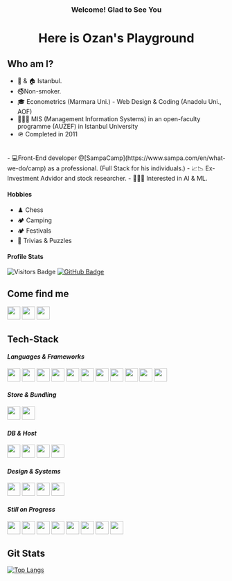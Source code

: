 <h3 align="center"><strong>Welcome! Glad to See You</strong></h3>
<h1 align="center"><strong>Here is Ozan's Playground</strong></h1>

## **Who am I?**

- 👼 & 🏠 Istanbul.
- 🚭Non-smoker.
- 🎓 Econometrics (Marmara Uni.) - Web Design & Coding (Anadolu Uni., AOF)
- 👨🏻‍🏫 MIS (Management Information Systems) in an open-faculty programme (AUZEF) in Istanbul University
- 🪖 Completed in 2011
<br />
- 💻Front-End developer @[SampaCamp](https://www.sampa.com/en/what-we-do/camp) as a professional. (Full Stack for his individuals.)
- 📈📉 Ex-Investment Advidor and stock researcher.
- 🧑🏽‍💻 Interested in AI & ML.

#### **Hobbies**
- ♟️ Chess
- 🏕️ Camping
- 🏕️ Festivals
- 🧩 Trivias & Puzzles

#### **Profile Stats**
![Visitors Badge](https://komarev.com/ghpvc/?username=kemalozansayin&label=Visitors&style=for-the-badge&color=6cb288)
[![GitHub Badge](https://img.shields.io/github/followers/kemalozansayin?label=follow&style=for-the-badge&color=6cb288)](https://github.com/TGlide)

## **Come find me**
<a href="https://www.hackerrank.com/kemalozansayin" target="_blank"><img src="https://img.shields.io/badge/-Hackerrank-2EC866?style=for-the-badge&logo=HackerRank&logoColor=white" height="30px"/></a>
<a href="https://www.linkedin.com/in/kemalozansayin/" target="_blank"><img src="https://img.shields.io/badge/LinkedIn-0077B5?style=for-the-badge&logo=linkedin&logoColor=white" height="30px"/></a>
<a href="https://open.spotify.com/user/kemalozansayin?si=25b80a035ac74a6d" target="_blank"><img src="https://img.shields.io/badge/Spotify-1ED760?&style=for-the-badge&logo=spotify&logoColor=white" height="30px"/></a>

## **Tech-Stack**
#### ***Languages & Frameworks***
<div>
  <img src="https://img.shields.io/badge/HTML-239120?style=for-the-badge&logo=html5&logoColor=white" height="30px" />
  <img src="https://img.shields.io/badge/JavaScript-323330?style=for-the-badge&logo=javascript&logoColor=F7DF1E" height="30px" />
  <img src="https://img.shields.io/badge/Typescript-3178c6?style=for-the-badge&logo=typescript&logoColor=white" height="30px"/>
  <img src="https://img.shields.io/badge/React-20232A?style=for-the-badge&logo=react&logoColor=61DAFB" height="30px" />
  <img src="https://img.shields.io/badge/svelte-%23f1413d.svg?style=for-the-badge&logo=svelte&logoColor=white" height="30px" />
  <img src="https://img.shields.io/badge/Python-14354C?style=for-the-badge&logo=python&logoColor=white" height="30px" />
  <img src="https://img.shields.io/badge/Vue.js-35495E?style=for-the-badge&logo=vue.js&logoColor=4FC08D" height="30px" />
  <img src="https://img.shields.io/badge/Next-black?style=for-the-badge&logo=next.js&logoColor=white" height="30px" />
  <img src="https://img.shields.io/badge/Nuxt-002E3B?style=for-the-badge&logo=nuxtdotjs&logoColor=#00DC82" height="30px" />
  <img src="https://img.shields.io/badge/React_Native-20232A?style=for-the-badge&logo=react&logoColor=61DAFB" height="30px" />
  <img src="https://img.shields.io/badge/Django-092E20?style=for-the-badge&logo=django&logoColor=white" height="30px" />
</div>

#### ***Store & Bundling***
<div>
  <img src="https://img.shields.io/badge/redux-%23593d88.svg?style=for-the-badge&logo=redux&logoColor=white" height="30px" />
  <img src="https://img.shields.io/badge/vite-%23646CFF.svg?style=for-the-badge&logo=vite&logoColor=white" height="30px" />
</div>

#### ***DB & Host***
<div>
  <img src="https://img.shields.io/badge/vercel-%23000000.svg?style=for-the-badge&logo=vercel&logoColor=white" height="30px" />
  <img src="https://img.shields.io/badge/MongoDB-4EA94B?style=for-the-badge&logo=mongodb&logoColor=white" height="30px" />
  <img src="https://img.shields.io/badge/MySQL-00000F?style=for-the-badge&logo=mysql&logoColor=white" height="30px" />
  <img src="https://img.shields.io/badge/SQLite-07405E?style=for-the-badge&logo=sqlite&logoColor=white" height="30px" />
</div>

#### ***Design & Systems***
<div>
  <img src="https://img.shields.io/badge/CSS-1572B6?style=for-the-badge&logo=css3&logoColor=white" height="30px" />
  <img src="https://img.shields.io/badge/tailwindcss-%2338B2AC.svg?style=for-the-badge&logo=tailwind-css&logoColor=white" height="30px" />
  <img src="https://img.shields.io/badge/figma-%23F24E1E.svg?style=for-the-badge&logo=figma&logoColor=white" height="30px"/>
  <img src="https://img.shields.io/badge/SASS-hotpink.svg?style=for-the-badge&logo=SASS&logoColor=white" height="30px"/>
</div>

#### ***Still on Progress***
<div>
  <img src="https://img.shields.io/badge/Node.js-43853D?style=for-the-badge&logo=node.js&logoColor=white" height="30px" />
  <img src="https://img.shields.io/badge/express.js-%23404d59.svg?style=for-the-badge&logo=express&logoColor=%2361DAFB" height="30px" />
  <img src="https://img.shields.io/badge/PostgreSQL-316192?style=for-the-badge&logo=postgresql&logoColor=white" height="30px" />
  <img src="https://img.shields.io/badge/c%23-%23239120.svg?style=for-the-badge&logo=csharp&logoColor=white" height="30px" />
  <img src="https://img.shields.io/badge/.NET-5C2D91?style=for-the-badge&logo=.net&logoColor=white" height="30px" />
  <img src="https://img.shields.io/badge/Netlify-00C7B7?style=for-the-badge&logo=netlify&logoColor=white" height="30px" />
  <img src="https://img.shields.io/badge/Bootstrap-563D7C?style=for-the-badge&logo=bootstrap&logoColor=white" height="30px" />
  <img src="https://img.shields.io/badge/Material--UI-0081CB?style=for-the-badge&logo=material-ui&logoColor=white" height="30px" />
</div>

## **Git Stats**
[![Top Langs](https://github-readme-stats.vercel.app/api/top-langs/?username=kemalozansayin&layout=compact)](https://github.com/kemalozansayin)
